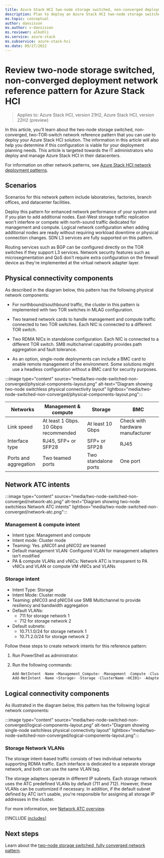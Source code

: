 ```yaml
---
title: Azure Stack HCI two-node storage switched, non-converged deployment network reference pattern
description: Plan to deploy an Azure Stack HCI two-node storage switched, non-converged network reference pattern.
ms.topic: conceptual
author: dansisson
ms.author: v-dansisson
ms.reviewer: alkohli
ms.service: azure-stack
ms.subservice: azure-stack-hci
ms.date: 09/27/2022
---
```


# Review two-node storage switched, non-converged deployment network reference pattern for Azure Stack HCI

> Applies to: Azure Stack HCI, version 21H2, Azure Stack HCI, version 22H2 (preview)

In this article, you'll learn about the two-node storage switched, non-converged, two-TOR-switch network reference pattern that you can use to deploy your Azure Stack HCI solution. The information in this article will also help you determine if this configuration is viable for your deployment planning needs. This article is targeted towards the IT administrators who deploy and manage Azure Stack HCI in their datacenters.

For information on other network patterns, see [Azure Stack HCI network deployment patterns](choose-network-pattern.md).

## Scenarios

Scenarios for this network pattern include laboratories, factories, branch offices, and datacenter facilities.

Deploy this pattern for enhanced network performance of your system and if you plan to add additional nodes. East-West storage traffic replication won't interfere or compete with north-sound traffic dedicated for management and compute. Logical network configuration when adding additional nodes are ready without requiring workload downtime or physical connection changes. SDN L3 services are fully supported on this pattern.

Routing services such as BGP can be configured directly on the TOR switches if they support L3 services. Network security features such as microsegmentation and QoS don't require extra configuration on the firewall device as they're implemented at the virtual network adapter layer.

## Physical connectivity components

As described in the diagram below, this pattern has the following physical network components:

- For northbound/southbound traffic, the cluster in this pattern is implemented with two TOR switches in MLAG configuration.

- Two teamed network cards to handle management and compute traffic connected to two TOR switches. Each NIC is connected to a different TOR switch.

- Two RDMA NICs in standalone configuration. Each NIC is connected to a different TOR switch. SMB multichannel capability provides path aggregation and fault tolerance.

- As an option, single-node deployments can include a BMC card to enable remote management of the environment. Some solutions might use a headless configuration without a BMC card for security purposes.

:::image type="content" source="media/two-node-switched-non-converged/physical-components-layout.png" alt-text="Diagram showing two-node switchless physical connectivity layout" lightbox="media/two-node-switched-non-converged/physical-components-layout.png":::

|Networks|Management & compute|Storage|BMC|
|--|--|--|--|
|Link speed|At least 1 Gbps. 10 Gbps recommended|At least 10 Gbps|Check with hardware manufacturer|
|Interface type|RJ45, SFP+ or SFP28|SFP+ or SFP28|RJ45|
|Ports and aggregation|Two teamed ports|Two standalone ports|One port|

## Network ATC intents

:::image type="content" source="media/two-node-switched-non-converged/network-atc.png" alt-text="Diagram showing two-node switchless Network ATC intents" lightbox="media/two-node-switched-non-converged/network-atc.png":::

### Management & compute intent

- Intent type: Management and compute
- Intent mode: Cluster mode
- Teaming: Yes. pNIC01 and pNIC02 are teamed
- Default management VLAN: Configured VLAN for management adapters isn’t modified
- PA & compute VLANs and vNICs: Network ATC is transparent to PA vNICs and VLAN or compute VM vNICs and VLANs

### Storage intent

- Intent Type: Storage
- Intent Mode: Cluster mode
- Teaming: pNIC03 and pNIC04 use SMB Multichannel to provide resiliency and bandwidth aggregation
- Default VLANs:
    - 711 for storage network 1
    - 712 for storage network 2
- Default subnets: 
    - 10.71.1.0/24 for storage network 1 
    - 10.71.2.0/24 for storage network 2

Follow these steps to create network intents for this reference pattern:

1. Run PowerShell as administrator.
1. Run the following commands:

    ```powershell
    Add-NetIntent -Name <Management_Compute> -Management -Compute -ClusterName <HCI01> -AdapterName <pNIC01, pNIC02>
    Add-NetIntent -Name <Storage> -Storage -ClusterName <HCI01> -AdapterName <pNIC03, pNIC04>
    ```

## Logical connectivity components

As illustrated in the diagram below, this pattern has the following logical network components:

:::image type="content" source="media/two-node-switched-non-converged/logical-components-layout.png" alt-text="Diagram showing single-node switchless physical connectivity layout" lightbox="media/two-node-switched-non-converged/logical-components-layout.png":::

### Storage Network VLANs

The storage intent-based traffic consists of two individual networks supporting RDMA traffic. Each interface is dedicated to a separate storage network, and both can use the same VLAN tag.

The storage adapters operate in different IP subnets. Each storage network uses the ATC predefined VLANs by default (711 and 712). However, these VLANs can be customized if necessary. In addition, if the default subnet defined by ATC isn't usable, you're responsible for assigning all storage IP addresses in the cluster.

For more information, see [Network ATC overview](/concepts/network-atc-overview.md).

[!INCLUDE [includes](includes/two-node-include.md)]

## Next steps

Learn about the [two-node storage switched, fully converged network pattern](two-node-switched-converged.md).